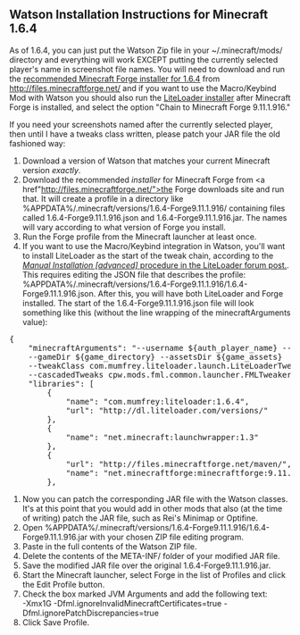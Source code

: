 Watson Installation Instructions for Minecraft 1.6.4
----------------------------------------------------

As of 1.6.4, you can just put the Watson Zip file in your ~/.minecraft/mods/ directory and everything will work EXCEPT putting the currently selected player's name in screenshot file names.  You will need to download and run the [recommended Minecraft Forge installer for 1.6.4](http://adf.ly/673885/http://files.minecraftforge.net/minecraftforge/minecraftforge-installer-1.6.4-9.11.1.916.jar) from http://files.minecraftforge.net/ and if you want to use the Macro/Keybind Mod with Watson you should also run the [LiteLoader installer](http://www.minecraftforum.net/topic/1868280-164api-liteloader-for-minecraft-164/) after Minecraft Forge is installed, and select the option "Chain to Minecraft Forge 9.11.1.916."

If you need your screenshots named after the currently selected player, then until I have a tweaks class written, please patch your JAR file the old fashioned way:

1. Download a version of Watson that matches your current Minecraft version <i>exactly</i>.
1. Download the recommended <i>installer</i> for Minecraft Forge from <a href"http://files.minecraftforge.net/">the Forge downloads site</a> and run that.  It will create a profile in a directory like %APPDATA%/.minecraft/versions/1.6.4-Forge9.11.1.916/ containing files called 1.6.4-Forge9.11.1.916.json and 1.6.4-Forge9.11.1.916.jar.  The names will vary according to what version of Forge you install.
1. Run the Forge profile from the Minecraft launcher at least once.
1. If you want to use the Macro/Keybind integration in Watson, you'll want to install LiteLoader as the start of the tweak chain, according to the <a href="http://www.minecraftforum.net/topic/1868280-162api-liteloader-for-minecraft-164/"><i>Manual Installation [advanced]</i> procedure in the LiteLoader forum post.</a>.  This requires editing the JSON file that describes the profile: %APPDATA%/.minecraft/versions/1.6.4-Forge9.11.1.916/1.6.4-Forge9.11.1.916.json.  After this, you will have both LiteLoader and Forge installed.  The start of the 1.6.4-Forge9.11.1.916.json file will look something like this (without the line wrapping of the minecraftArguments value):
<pre>
{
	"minecraftArguments": "--username ${auth_player_name} --session ${auth_session} --version ${version_name} 
	--gameDir ${game_directory} --assetsDir ${game_assets} 
	--tweakClass com.mumfrey.liteloader.launch.LiteLoaderTweaker 
	--cascadedTweaks cpw.mods.fml.common.launcher.FMLTweaker",
	"libraries": [
		{
			"name": "com.mumfrey:liteloader:1.6.4",
			"url": "http://dl.liteloader.com/versions/"
		},
		{
			"name": "net.minecraft:launchwrapper:1.3"
		},
		{
			"url": "http://files.minecraftforge.net/maven/",
			"name": "net.minecraftforge:minecraftforge:9.11.1.916"
		},
</pre>
1. Now you can patch the corresponding JAR file with the Watson classes.  It's at this point that you would add in other mods that also (at the time of writing) patch the JAR file, such as Rei's Minimap or Optifine.
1. Open %APPDATA%/.minecraft/versions/1.6.4-Forge9.11.1.916/1.6.4-Forge9.11.1.916.jar with your chosen ZIP file editing program.
1. Paste in the full contents of the Watson ZIP file.
1. Delete the contents of the META-INF/ folder of your modified JAR file.
1. Save the modified JAR file over the original 1.6.4-Forge9.11.1.916.jar.
1. Start the Minecraft launcher, select Forge in the list of Profiles and click the Edit Profile button.
1. Check the box marked JVM Arguments and add the following text:<br>
  -Xmx1G -Dfml.ignoreInvalidMinecraftCertificates=true -Dfml.ignorePatchDiscrepancies=true
1. Click Save Profile.


